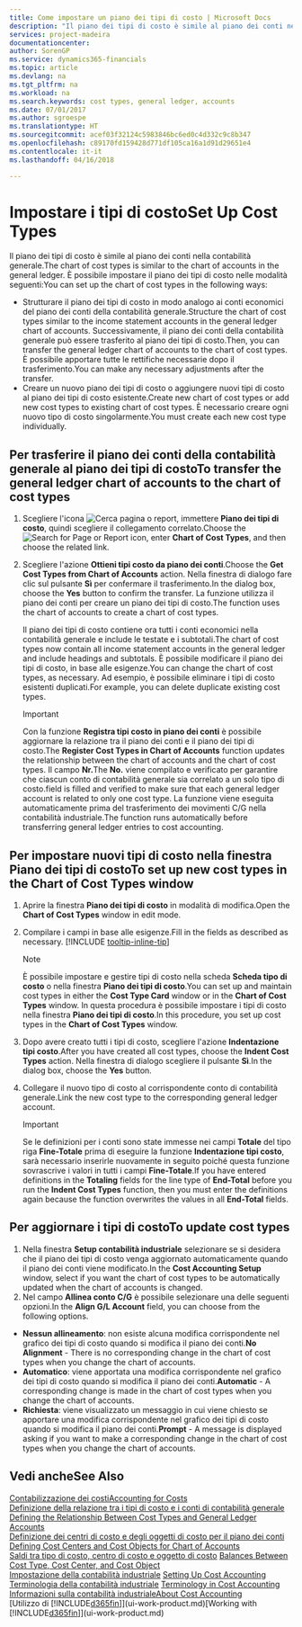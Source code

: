 ```yaml
---
title: Come impostare un piano dei tipi di costo | Microsoft Docs
description: "Il piano dei tipi di costo è simile al piano dei conti nella contabilità generale."
services: project-madeira
documentationcenter: 
author: SorenGP
ms.service: dynamics365-financials
ms.topic: article
ms.devlang: na
ms.tgt_pltfrm: na
ms.workload: na
ms.search.keywords: cost types, general ledger, accounts
ms.date: 07/01/2017
ms.author: sgroespe
ms.translationtype: HT
ms.sourcegitcommit: acef03f32124c5983846bc6ed0c4d332c9c8b347
ms.openlocfilehash: c89170fd159428d771df105ca16a1d91d29651e4
ms.contentlocale: it-it
ms.lasthandoff: 04/16/2018

---
```

# <a name="set-up-cost-types"></a><span data-ttu-id="d4513-103">Impostare i tipi di costo</span><span class="sxs-lookup"><span data-stu-id="d4513-103">Set Up Cost Types</span></span>
<span data-ttu-id="d4513-104">Il piano dei tipi di costo è simile al piano dei conti nella contabilità generale.</span><span class="sxs-lookup"><span data-stu-id="d4513-104">The chart of cost types is similar to the chart of accounts in the general ledger.</span></span> <span data-ttu-id="d4513-105">È possibile impostare il piano dei tipi di costo nelle modalità seguenti:</span><span class="sxs-lookup"><span data-stu-id="d4513-105">You can set up the chart of cost types in the following ways:</span></span>  

-   <span data-ttu-id="d4513-106">Strutturare il piano dei tipi di costo in modo analogo ai conti economici del piano dei conti della contabilità generale.</span><span class="sxs-lookup"><span data-stu-id="d4513-106">Structure the chart of cost types similar to the income statement accounts in the general ledger chart of accounts.</span></span> <span data-ttu-id="d4513-107">Successivamente, il piano dei conti della contabilità generale può essere trasferito al piano dei tipi di costo.</span><span class="sxs-lookup"><span data-stu-id="d4513-107">Then, you can transfer the general ledger chart of accounts to the chart of cost types.</span></span> <span data-ttu-id="d4513-108">È possibile apportare tutte le rettifiche necessarie dopo il trasferimento.</span><span class="sxs-lookup"><span data-stu-id="d4513-108">You can make any necessary adjustments after the transfer.</span></span>  
-   <span data-ttu-id="d4513-109">Creare un nuovo piano dei tipi di costo o aggiungere nuovi tipi di costo al piano dei tipi di costo esistente.</span><span class="sxs-lookup"><span data-stu-id="d4513-109">Create new chart of cost types or add new cost types to existing chart of cost types.</span></span> <span data-ttu-id="d4513-110">È necessario creare ogni nuovo tipo di costo singolarmente.</span><span class="sxs-lookup"><span data-stu-id="d4513-110">You must create each new cost type individually.</span></span>  

## <a name="to-transfer-the-general-ledger-chart-of-accounts-to-the-chart-of-cost-types"></a><span data-ttu-id="d4513-111">Per trasferire il piano dei conti della contabilità generale al piano dei tipi di costo</span><span class="sxs-lookup"><span data-stu-id="d4513-111">To transfer the general ledger chart of accounts to the chart of cost types</span></span>  
1.  <span data-ttu-id="d4513-112">Scegliere l'icona ![Cerca pagina o report](media/ui-search/search_small.png "icona Cerca pagina o report"), immettere **Piano dei tipi di costo**, quindi scegliere il collegamento correlato.</span><span class="sxs-lookup"><span data-stu-id="d4513-112">Choose the ![Search for Page or Report](media/ui-search/search_small.png "Search for Page or Report icon") icon, enter **Chart of Cost Types**, and then choose the related link.</span></span>  
2.  <span data-ttu-id="d4513-113">Scegliere l'azione **Ottieni tipi costo da piano dei conti**.</span><span class="sxs-lookup"><span data-stu-id="d4513-113">Choose the **Get Cost Types from Chart of Accounts** action.</span></span> <span data-ttu-id="d4513-114">Nella finestra di dialogo fare clic sul pulsante **Sì** per confermare il trasferimento.</span><span class="sxs-lookup"><span data-stu-id="d4513-114">In the dialog box, choose the **Yes** button to confirm the transfer.</span></span> <span data-ttu-id="d4513-115">La funzione utilizza il piano dei conti per creare un piano dei tipi di costo.</span><span class="sxs-lookup"><span data-stu-id="d4513-115">The function uses the chart of accounts to create a chart of cost types.</span></span>  

    <span data-ttu-id="d4513-116">Il piano dei tipi di costo contiene ora tutti i conti economici nella contabilità generale e include le testate e i subtotali.</span><span class="sxs-lookup"><span data-stu-id="d4513-116">The chart of cost types now contain all income statement accounts in the general ledger and include headings and subtotals.</span></span> <span data-ttu-id="d4513-117">È possibile modificare il piano dei tipi di costo, in base alle esigenze.</span><span class="sxs-lookup"><span data-stu-id="d4513-117">You can change the chart of cost types, as necessary.</span></span> <span data-ttu-id="d4513-118">Ad esempio, è possibile eliminare i tipi di costo esistenti duplicati.</span><span class="sxs-lookup"><span data-stu-id="d4513-118">For example, you can delete duplicate existing cost types.</span></span>  

    > [!IMPORTANT]  
    >  <span data-ttu-id="d4513-119">Con la funzione **Registra tipi costo in piano dei conti** è possibile aggiornare la relazione tra il piano dei conti e il piano dei tipi di costo.</span><span class="sxs-lookup"><span data-stu-id="d4513-119">The **Register Cost Types in Chart of Accounts** function updates the relationship between the chart of accounts and the chart of cost types.</span></span> <span data-ttu-id="d4513-120">Il campo **Nr.**</span><span class="sxs-lookup"><span data-stu-id="d4513-120">The **No.**</span></span> <span data-ttu-id="d4513-121">viene compilato e verificato per garantire che ciascun conto di contabilità generale sia correlato a un solo tipo di costo.</span><span class="sxs-lookup"><span data-stu-id="d4513-121">field is filled and verified to make sure that each general ledger account is related to only one cost type.</span></span> <span data-ttu-id="d4513-122">La funzione viene eseguita automaticamente prima del trasferimento dei movimenti C/G nella contabilità industriale.</span><span class="sxs-lookup"><span data-stu-id="d4513-122">The function runs automatically before transferring general ledger entries to cost accounting.</span></span>  

## <a name="to-set-up-new-cost-types-in-the-chart-of-cost-types-window"></a><span data-ttu-id="d4513-123">Per impostare nuovi tipi di costo nella finestra Piano dei tipi di costo</span><span class="sxs-lookup"><span data-stu-id="d4513-123">To set up new cost types in the Chart of Cost Types window</span></span>  
1. <span data-ttu-id="d4513-124">Aprire la finestra **Piano dei tipi di costo** in modalità di modifica.</span><span class="sxs-lookup"><span data-stu-id="d4513-124">Open the **Chart of Cost Types** window in edit mode.</span></span>  
2. <span data-ttu-id="d4513-125">Compilare i campi in base alle esigenze.</span><span class="sxs-lookup"><span data-stu-id="d4513-125">Fill in the fields as described as necessary.</span></span> [!INCLUDE [tooltip-inline-tip](includes/tooltip-inline-tip_md.md)]

   > [!NOTE]  
   >  <span data-ttu-id="d4513-126">È possibile impostare e gestire tipi di costo nella scheda **Scheda tipo di costo** o nella finestra **Piano dei tipi di costo**.</span><span class="sxs-lookup"><span data-stu-id="d4513-126">You can set up and maintain cost types in either the **Cost Type Card** window or in the **Chart of Cost Types** window.</span></span> <span data-ttu-id="d4513-127">In questa procedura è possibile impostare i tipi di costo nella finestra  **Piano dei tipi di costo**.</span><span class="sxs-lookup"><span data-stu-id="d4513-127">In this procedure, you set up cost types in the **Chart of Cost Types** window.</span></span>

3. <span data-ttu-id="d4513-128">Dopo avere creato tutti i tipi di costo, scegliere l'azione **Indentazione tipi costo**.</span><span class="sxs-lookup"><span data-stu-id="d4513-128">After you have created all cost types, choose the **Indent Cost Types** action.</span></span> <span data-ttu-id="d4513-129">Nella finestra di dialogo scegliere il pulsante **Sì**.</span><span class="sxs-lookup"><span data-stu-id="d4513-129">In the dialog box, choose the **Yes** button.</span></span>  
4. <span data-ttu-id="d4513-130">Collegare il nuovo tipo di costo al corrispondente conto di contabilità generale.</span><span class="sxs-lookup"><span data-stu-id="d4513-130">Link the new cost type to the corresponding general ledger account.</span></span>  

   > [!IMPORTANT]  
   >  <span data-ttu-id="d4513-131">Se le definizioni per i conti sono state immesse nei campi **Totale** del tipo riga **Fine-Totale** prima di eseguire la funzione **Indentazione tipi costo**, sarà necessario inserirle nuovamente in seguito poiché questa funzione sovrascrive i valori in tutti i campi **Fine-Totale**.</span><span class="sxs-lookup"><span data-stu-id="d4513-131">If you have entered definitions in the **Totaling** fields for the line type of **End-Total** before you run the **Indent Cost Types** function, then you must enter the definitions again because the function overwrites the values in all **End-Total** fields.</span></span>  

## <a name="to-update-cost-types"></a><span data-ttu-id="d4513-132">Per aggiornare i tipi di costo</span><span class="sxs-lookup"><span data-stu-id="d4513-132">To update cost types</span></span>  
1.  <span data-ttu-id="d4513-133">Nella finestra **Setup contabilità industriale** selezionare se si desidera che il piano dei tipi di costo venga aggiornato automaticamente quando il piano dei conti viene modificato.</span><span class="sxs-lookup"><span data-stu-id="d4513-133">In the **Cost Accounting Setup** window, select if you want the chart of cost types to be automatically updated when the chart of accounts is changed.</span></span>  
2.  <span data-ttu-id="d4513-134">Nel campo **Allinea conto C/G** è possibile selezionare una delle seguenti opzioni.</span><span class="sxs-lookup"><span data-stu-id="d4513-134">In the **Align G/L Account** field, you can choose from the following options.</span></span>  

- <span data-ttu-id="d4513-135">**Nessun allineamento**: non esiste alcuna modifica corrispondente nel grafico dei tipi di costo quando si modifica il piano dei conti.</span><span class="sxs-lookup"><span data-stu-id="d4513-135">**No Alignment** - There is no corresponding change in the chart of cost types when you change the chart of accounts.</span></span>  
- <span data-ttu-id="d4513-136">**Automatico**: viene apportata una modifica corrispondente nel grafico dei tipi di costo quando si modifica il piano dei conti.</span><span class="sxs-lookup"><span data-stu-id="d4513-136">**Automatic** - A corresponding change is made in the chart of cost types when you change the chart of accounts.</span></span>  
- <span data-ttu-id="d4513-137">**Richiesta**: viene visualizzato un messaggio in cui viene chiesto se apportare una modifica corrispondente nel grafico dei tipi di costo quando si modifica il piano dei conti.</span><span class="sxs-lookup"><span data-stu-id="d4513-137">**Prompt** - A message is displayed asking if you want to make a corresponding change in the chart of cost types when you change the chart of accounts.</span></span>  

## <a name="see-also"></a><span data-ttu-id="d4513-138">Vedi anche</span><span class="sxs-lookup"><span data-stu-id="d4513-138">See Also</span></span>  
[<span data-ttu-id="d4513-139">Contabilizzazione dei costi</span><span class="sxs-lookup"><span data-stu-id="d4513-139">Accounting for Costs</span></span>](finance-manage-cost-accounting.md)  
<span data-ttu-id="d4513-140">[Definizione della relazione tra i tipi di costo e i conti di contabilità generale](finance-defining-the-relationship-between-cost-types-and-general-ledger-accounts.md) </span><span class="sxs-lookup"><span data-stu-id="d4513-140">[Defining the Relationship Between Cost Types and General Ledger Accounts](finance-defining-the-relationship-between-cost-types-and-general-ledger-accounts.md) </span></span>  
<span data-ttu-id="d4513-141">[Definizione dei centri di costo e degli oggetti di costo per il piano dei conti](finance-defining-cost-centers-and-cost-objects-for-chart-of-accounts.md) </span><span class="sxs-lookup"><span data-stu-id="d4513-141">[Defining Cost Centers and Cost Objects for Chart of Accounts](finance-defining-cost-centers-and-cost-objects-for-chart-of-accounts.md) </span></span>  
<span data-ttu-id="d4513-142">[Saldi tra tipo di costo, centro di costo e oggetto di costo](finance-balances-between-cost-type-cost-center-and-cost-object.md) </span><span class="sxs-lookup"><span data-stu-id="d4513-142">[Balances Between Cost Type, Cost Center, and Cost Object](finance-balances-between-cost-type-cost-center-and-cost-object.md) </span></span>  
<span data-ttu-id="d4513-143">[Impostazione della contabilità industriale](finance-set-up-cost-accounting.md) </span><span class="sxs-lookup"><span data-stu-id="d4513-143">[Setting Up Cost Accounting](finance-set-up-cost-accounting.md) </span></span>  
<span data-ttu-id="d4513-144">[Terminologia della contabilità industriale](finance-terminology-in-cost-accounting.md) </span><span class="sxs-lookup"><span data-stu-id="d4513-144">[Terminology in Cost Accounting](finance-terminology-in-cost-accounting.md) </span></span>  
[<span data-ttu-id="d4513-145">Informazioni sulla contabilità industriale</span><span class="sxs-lookup"><span data-stu-id="d4513-145">About Cost Accounting</span></span>](finance-about-cost-accounting.md)  
<span data-ttu-id="d4513-146">[Utilizzo di [!INCLUDE[d365fin](includes/d365fin_md.md)]](ui-work-product.md)</span><span class="sxs-lookup"><span data-stu-id="d4513-146">[Working with [!INCLUDE[d365fin](includes/d365fin_md.md)]](ui-work-product.md)</span></span>


